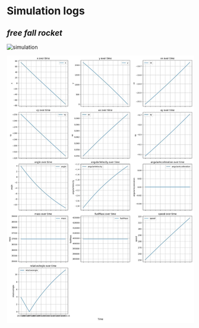 # Simulation logs

## _free fall rocket_

![simulation](sim.gif)

![plot of free fall rocket](20250414_205601.jpg)
